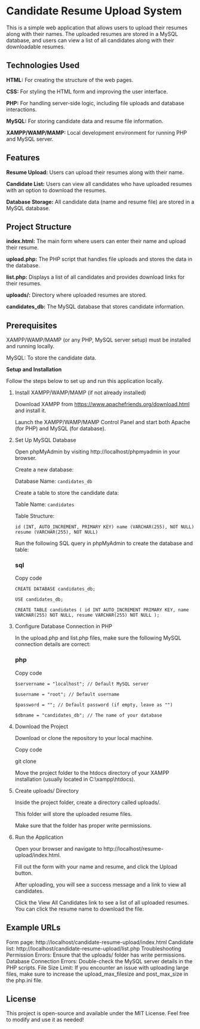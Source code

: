 # Candidate Resume Upload System

This is a simple web application that allows users to upload their resumes along with their names. The uploaded resumes are stored in a MySQL database, and users can view a list of all candidates along with their downloadable resumes.

## Technologies Used

**HTML:** For creating the structure of the web pages.

**CSS:** For styling the HTML form and improving the user interface.

**PHP:** For handling server-side logic, including file uploads and database interactions.

**MySQL:** For storing candidate data and resume file information.

**XAMPP/WAMP/MAMP:** Local development environment for running PHP and MySQL server.

## Features

**Resume Upload:** Users can upload their resumes along with their name.

**Candidate List:** Users can view all candidates who have uploaded resumes with an option to download the resumes.

**Database Storage:** All candidate data (name and resume file) are stored in a MySQL database.

## Project Structure

**index.html:** The main form where users can enter their name and upload their resume.

**upload.php:** The PHP script that handles file uploads and stores the data in the database.

**list.php:** Displays a list of all candidates and provides download links for their resumes.

**uploads/:** Directory where uploaded resumes are stored.

**candidates_db:** The MySQL database that stores candidate information.

## Prerequisites

XAMPP/WAMP/MAMP (or any PHP, MySQL server setup) must be installed and running locally.

MySQL: To store the candidate data.

**Setup and Installation**

Follow the steps below to set up and run this application locally.

1. Install XAMPP/WAMP/MAMP (if not already installed)

   Download XAMPP from https://www.apachefriends.org/download.html and install it.

   Launch the XAMPP/WAMP/MAMP Control Panel and start both Apache (for PHP) and MySQL (for database).
   
2. Set Up MySQL Database
   
   Open phpMyAdmin by visiting http://localhost/phpmyadmin in your browser.
   
   Create a new database:
   
   Database Name: `candidates_db`
   
   Create a table to store the candidate data:
   
   Table Name: `candidates`
   
   Table Structure:
   
   `id (INT, AUTO_INCREMENT, PRIMARY KEY)
   name (VARCHAR(255), NOT NULL)
   resume (VARCHAR(255), NOT NULL)`
   
   Run the following SQL query in phpMyAdmin to create the database and table:

   ### sql
   Copy code

   `CREATE DATABASE candidates_db;`

   `USE candidates_db;`

   `CREATE TABLE candidates (
       id INT AUTO_INCREMENT PRIMARY KEY,
       name VARCHAR(255) NOT NULL,
       resume VARCHAR(255) NOT NULL
   );`

3. Configure Database Connection in PHP

   In the upload.php and list.php files, make sure the following MySQL connection details are correct:

   ### php

   Copy code

   `$servername = "localhost"; // Default MySQL server`

   `$username = "root"; // Default username`

   `$password = ""; // Default password (if empty, leave as "")`

   `$dbname = "candidates_db"; // The name of your database`

4. Download the Project
   
   Download or clone the repository to your local machine.

   Copy code

   git clone <your-repository-url>

   Move the project folder to the htdocs directory of your XAMPP installation (usually located in C:\xampp\htdocs\).

5. Create uploads/ Directory
   
   Inside the project folder, create a directory called uploads/.
   
   This folder will store the uploaded resume files.
   
   Make sure that the folder has proper write permissions.

6. Run the Application

   Open your browser and navigate to http://localhost/resume-upload/index.html.
   
   Fill out the form with your name and resume, and click the Upload button.
   
   After uploading, you will see a success message and a link to view all candidates.
   
   Click the View All Candidates link to see a list of all uploaded resumes. You can click the resume name to download the file.

## Example URLs

Form page: http://localhost/candidate-resume-upload/index.html
Candidate list: http://localhost/candidate-resume-upload/list.php
Troubleshooting
Permission Errors: Ensure that the uploads/ folder has write permissions.
Database Connection Errors: Double-check the MySQL server details in the PHP scripts.
File Size Limit: If you encounter an issue with uploading large files, make sure to increase the upload_max_filesize and post_max_size in the php.ini file.

## License
This project is open-source and available under the MIT License. Feel free to modify and use it as needed!

